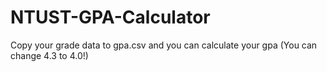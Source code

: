 # NTUST-GPA-Calculator
Copy your grade data to gpa.csv and you can calculate your gpa (You can change 4.3 to 4.0!)
